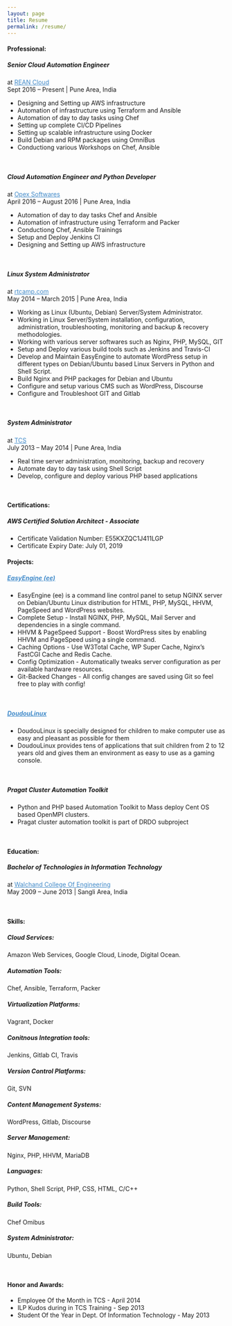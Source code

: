 ```yaml
---
layout: page
title: Resume
permalink: /resume/
---
```


#### Professional:

##### Senior Cloud Automation Engineer
at <a style="color: #428bca" href="http://reancloud.com/">REAN Cloud</a><br>
Sept 2016 – Present | Pune Area, India

* Designing and Setting up AWS infrastructure
* Automation of infrastructure using Terraform and Ansible
* Automation of day to day tasks using Chef
* Setting up complete CI/CD Pipelines
* Setting up scalable infrastructure using Docker
* Build Debian and RPM packages using OmniBus
* Conductiong various Workshops on Chef, Ansible

<br>

##### Cloud Automation Engineer and Python Developer
at <a style="color: #428bca" href="http://opexsoftware.com/">Opex Softwares</a><br>
April 2016 – August 2016 | Pune Area, India

* Automation of day to day tasks Chef and Ansible
* Automation of infrastructure using Terraform and Packer
* Conductiong Chef, Ansible Trainings
* Setup and Deploy Jenkins CI
* Designing and Setting up AWS infrastructure

<br>

##### Linux System Administrator
at <a style="color: #428bca" href="https://rtcamp.com">rtcamp.com</a><br>
May 2014 – March 2015 | Pune Area, India

* Working as Linux (Ubuntu, Debian) Server/System Administrator.
* Working in Linux Server/System installation, configuration, administration, troubleshooting, monitoring and backup & recovery methodologies.
* Working with various server softwares such as Nginx, PHP, MySQL, GIT
* Setup and Deploy various build tools such as Jenkins and Travis-CI
* Develop and Maintain EasyEngine to automate WordPress setup in different types on Debian/Ubuntu based Linux Servers in Python and Shell Script.
* Build Nginx and PHP packages for Debian and Ubuntu
* Configure and setup various CMS such as WordPress, Discourse
* Configure and Troubleshoot GIT and Gitlab

<br>

##### System Administrator
at <a style="color: #428bca" href="http://tcs.com">TCS</a><br>
July 2013 – May 2014 | Pune Area, India

* Real time server administration, monitoring, backup and recovery
* Automate day to day task using Shell Script
* Develop, configure and deploy various PHP based applications

<br>

#### Certifications:

##### AWS Certified Solution Architect - Associate

* Certificate Validation Number: E55KXZQC1J411LGP
* Certificate Expiry Date: July 01, 2019

#### Projects:
<h5><a style="color: #428bca" href="https://easyengine.io">EasyEngine (ee)</a></h5>

* EasyEngine (ee) is a command line control panel to setup NGINX server on Debian/Ubuntu Linux distribution for HTML, PHP, MySQL, HHVM, PageSpeed and WordPress websites.
* Complete Setup - Install NGINX, PHP, MySQL, Mail Server and dependencies in a single command.
* HHVM & PageSpeed Support - Boost WordPress sites by enabling HHVM and PageSpeed using a single command.
* Caching Options - Use W3Total Cache, WP Super Cache, Nginx’s FastCGI Cache and Redis Cache.
* Config Optimization - Automatically tweaks server configuration as per available hardware resources.
* Git-Backed Changes - All config changes are saved using Git so feel free to play with config!

<br>

<h5><b><a style="color: #428bca" href="http://www.doudoulinux.org">DoudouLinux</a></b></h5>

* DoudouLinux is specially designed for children to make computer use as easy and pleasant as possible for them
* DoudouLinux provides tens of applications that suit children from 2 to 12 years old and gives them an environment as easy to use as a gaming console.

<br>

<h5><b>Pragat Cluster Automation Toolkit</b></h5>

* Python and PHP based Automation Toolkit to Mass deploy Cent OS based OpenMPI clusters.
* Pragat cluster automation toolkit is part of DRDO subproject

<br>

#### Education:

##### Bachelor of Technologies in Information Technology
at <a style="color: #428bca" href="">Walchand College Of Engineering</a><br>
May 2009 – June 2013 | Sangli Area, India

<br>

#### Skills:

##### Cloud Services:

Amazon Web Services, Google Cloud, Linode, Digital Ocean.

##### Automation Tools:

Chef, Ansible, Terraform, Packer

##### Virtualization Platforms:

Vagrant, Docker

##### Conitnous Integration tools:

Jenkins, Gitlab CI, Travis

##### Version Control Platforms:

Git,  SVN

##### Content Management Systems:
WordPress, Gitlab, Discourse

##### Server Management:
Nginx, PHP, HHVM, MariaDB

##### Languages:
Python, Shell Script, PHP, CSS, HTML, C/C++

##### Build Tools:
Chef Omibus

#####  System Administrator:
Ubuntu, Debian

<br>

#### Honor and Awards:
* Employee Of the Month in TCS - April 2014
* ILP Kudos during in TCS Training - Sep 2013
* Student Of the Year in Dept. Of Information Technology - May 2013
